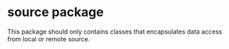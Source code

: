 # source package

This package should only contains classes that encapsulates data access from local or remote source.